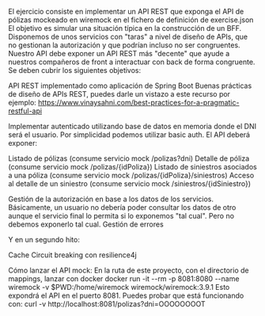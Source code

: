 El ejercicio consiste en implementar un API REST que exponga el API de pólizas mockeado en wiremock en el fichero de definición de exercise.json
El objetivo es simular una situación típica en la construcción de un BFF. Disponemos de unos servicios con "taras" a nivel de diseño de APIs, que no gestionan la autorización y que podrían incluso no ser congruentes. Nuestro API debe exponer un API REST más "decente" que ayude a nuestros compañeros de front a interactuar con back de forma congruente.
Se deben cubrir los siguientes objetivos:

API REST implementado como aplicación de Spring Boot
Buenas prácticas de diseño de APIs REST, puedes darle un vistazo a este recurso por ejemplo: https://www.vinaysahni.com/best-practices-for-a-pragmatic-restful-api

Implementar autenticado utilizando base de datos en memoria donde el DNI será el usuario. Por simplicidad podemos utilizar basic auth.
El API deberá exponer:

Listado de pólizas (consume servicio mock /polizas?dni)
Detalle de póliza (consume servicio mock /polizas/{idPoliza})
Listado de siniestros asociados a una póliza (consume servicio mock /polizas/{idPoliza}/siniestros)
Acceso al detalle de un siniestro (consume servicio mock /siniestros/{idSiniestro})


Gestión de la autorización en base a los datos de los servicios. Básicamente, un usuario no debería poder consultar los datos de otro aunque el servicio final lo permita si lo exponemos "tal cual". Pero no debemos exponerlo tal cual.
Gestión de errores

Y en un segundo hito:

Cache
Circuit breaking con resilience4j

Cómo lanzar el API mock:
En la ruta de este proyecto, con el directorio de mappings, lanzar con docker
docker run -it --rm -p 8081:8080 --name wiremock -v $PWD:/home/wiremock wiremock/wiremock:3.9.1
Esto expondrá el API en el puerto 8081. Puedes probar que está funcionando con:
curl -v http://localhost:8081/polizas\?dni\=OOOOOOOOT